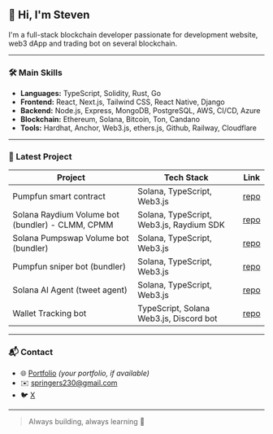 ## 👋 Hi, I'm Steven

I'm a full-stack blockchain developer passionate for development website, web3 dApp and trading bot on several blockchain.

---

### 🛠 Main Skills

- **Languages:** TypeScript, Solidity, Rust, Go
- **Frontend:** React, Next.js, Tailwind CSS, React Native, Django
- **Backend:** Node.js, Express, MongoDB, PostgreSQL, AWS, CI/CD, Azure
- **Blockchain:** Ethereum, Solana, Bitcoin, Ton, Candano
- **Tools:** Hardhat, Anchor, Web3.js, ethers.js, Github, Railway, Cloudflare

---

### 🧩 Latest Project

| Project            | Tech Stack                         | Link                                                  |
|--------------------|------------------------------------|--------------------------------------------------------------|
|  Pumpfun smart contract | Solana, TypeScript, Web3.js         | [repo](https://github.com/husreo/Solana-pump.fun-smart-contract) |
|  Solana Raydium Volume bot (bundler) - CLMM, CPMM | Solana, TypeScript, Web3.js, Raydium SDK        | [repo](https://github.com/husreo/Solana-Pumpswap-Raydium-Volum-Bot) |
|  Solana Pumpswap Volume bot (bundler) | Solana, TypeScript, Web3.js         | [repo](https://github.com/husreo/Solana-Pumpswap-Raydium-Volum-Bot) |
|  Pumpfun sniper bot (bundler) | Solana, TypeScript, Web3.js         | [repo](https://github.com/husreo/solana-pump.fun-sniper-bot) |
|  Solana AI Agent (tweet agent) | Solana, TypeScript, Web3.js         | [repo](https://github.com/husreo/Twitter-AI-Agent) |
|  Wallet Tracking bot | TypeScript, Solana Web3.js, Discord bot         | [repo](https://github.com/husreo/Solana-wallet-track-bot) |
---

### 📬 Contact

- 🌐 [Portfolio](https://steven-springer.com) *(your portfolio, if available)*
- ✉️ springers230@gmail.com
- 🐦 [X](https://x.com/Pup5ol)

---

> Always building, always learning 🚀
